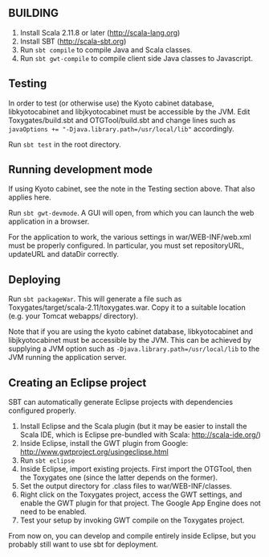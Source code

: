 ## BUILDING

1. Install Scala 2.11.8 or later (http://scala-lang.org)
2. Install SBT (http://scala-sbt.org)
3. Run `sbt compile` to compile Java and Scala classes.
4. Run `sbt gwt-compile` to compile client side Java classes to Javascript.

## Testing

In order to test (or otherwise use) the Kyoto cabinet database, libkyotocabinet and libjkyotocabinet must be accessible by the JVM.
Edit Toxygates/build.sbt and OTGTool/build.sbt and change lines such as
`
javaOptions += "-Djava.library.path=/usr/local/lib"
`
accordingly.

Run `sbt test` in the root directory.

## Running development mode

If using Kyoto cabinet, see the note in the Testing section above. That also applies here.

Run `sbt gwt-devmode`. A GUI will open, from which you can launch the web application in a browser.

For the application to work, the various settings in war/WEB-INF/web.xml must be properly configured. In particular, you must set repositoryURL, updateURL and dataDir correctly.

## Deploying

Run `sbt packageWar`. This will generate a file such as Toxygates/target/scala-2.11/toxygates.war.
Copy it to a suitable location (e.g. your Tomcat webapps/ directory).

Note that if you are using the kyoto cabinet database, libkyotocabinet and libjkyotocabinet must be accessible by the JVM.
This can be achieved by supplying a JVM option such as `-Djava.library.path=/usr/local/lib` to the JVM running the application server.

## Creating an Eclipse project

SBT can automatically generate Eclipse projects with dependencies configured properly.

1. Install Eclipse and the Scala plugin (but it may be easier to install the Scala IDE, which is Eclipse pre-bundled with Scala: http://scala-ide.org/)
2. Inside Eclipse, install the GWT plugin from Google: http://www.gwtproject.org/usingeclipse.html
3. Run `sbt eclipse`
4. Inside Eclipse, import existing projects. First import the OTGTool, then the Toxygates one (since the latter depends on the former).
5. Set the output directory for .class files to war/WEB-INF/classes.
6. Right click on the Toxygates project, access the GWT settings, and enable the GWT plugin for that project. The Google App Engine does not need to be enabled.
7. Test your setup by invoking GWT compile on the Toxygates project.

From now on, you can develop and compile entirely inside Eclipse, but you probably still want to use sbt for deployment.


